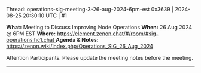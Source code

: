 Thread: operations-sig-meeting-3-26-aug-2024-6pm-est
0x3639 | 2024-08-25 20:30:10 UTC | #1

**What:** Meeting to Discuss Improving Node Operations
**When:** 26 Aug 2024 @ 6PM EST
**Where:** [https://element.zenon.chat/#/room/#sig-operations:hc1.chat ](https://element.zenon.chat/#/room/#sig-operations:hc1.chat)
**Agenda & Notes:** https://zenon.wiki/index.php/Operations_SIG_26_Aug_2024

Attention Participants.  Please update the meeting notes before the meeting.

-------------------------

